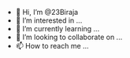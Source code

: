 - 👋 Hi, I’m @23Biraja
- 👀 I’m interested in ...
- 🌱 I’m currently learning ...
- 💞️ I’m looking to collaborate on ...
- 📫 How to reach me ...

<!---
23Biraja/23Biraja is a ✨ special ✨ repository because its `README.md` (this file) appears on your GitHub profile.
You can click the Preview link to take a look at your changes.
--->
